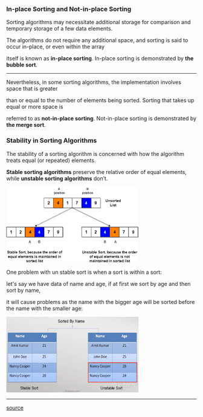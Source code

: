 ### In-place Sorting and Not-in-place Sorting

Sorting algorithms may necessitate additional storage for comparison and temporary storage of a few data elements.

The algorithms do not require any additional space, and sorting is said to occur in-place, or even within the array

itself is known as **in-place sorting**. In-place sorting is demonstrated by **the bubble sort**.
 ***
Nevertheless, in some sorting algorithms, the implementation involves space that is greater

than or equal to the number of elements being sorted. Sorting that takes up equal or more space is

referred to as **not-in-place sorting**. Not-in-place sorting is demonstrated by **the merge sort**.


### Stability in Sorting Algorithms
The stability of a sorting algorithm is concerned with how the algorithm treats equal (or repeated) elements. 

**Stable sorting algorithms** preserve the relative order of equal elements, while **unstable sorting algorithms** don’t.


<img height="200" src="/src/main/resources/media/arrays_sorting/stable_unstable.png" width="350"/>

One problem with un stable sort is when a sort is within a sort:

let's say we have data of name and age, if at first we sort by age and then sort by name,

it will cause problems as the name with the bigger age will be sorted before the name with the smaller age:

<img height="200" src="/src/main/resources/media/arrays_sorting/age_name_sort.png" width="350"/>

***
[source](https://medium.com/analytics-vidhya/sorting-algorithms-a-comprehensive-guide-fe5a2470f2e0) 